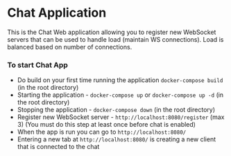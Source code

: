 # Chat Application

This is the Chat Web application allowing you to register new WebSocket
servers that can be used to handle load (maintain WS connections).
Load is balanced based on number of connections.

### To start Chat App
* Do build on your first time running the application `docker-compose build` (in the root directory)
* Starting the application - `docker-compose up` or `docker-compose up -d` (in the root directory)
* Stopping the application - `docker-compose down` (in the root directory)
* Register new WebSocket server - `http://localhost:8080/register` (max 3) (You must do this step at least once before chat is enabled)
* When the app is run you can go to `http://localhost:8080/`
* Entering a new tab at `http://localhost:8080/` is creating a new client that is connected to the chat
